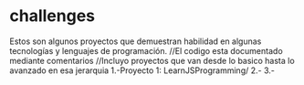 # challenges
Estos son algunos proyectos que demuestran habilidad en algunas tecnologías y lenguajes de programación.
//El codigo esta documentado mediante comentarios
//Incluyo proyectos que van desde lo basico hasta lo avanzado en esa jerarquia
1.-Proyecto 1: LearnJSProgramming/
2.-
3.-
